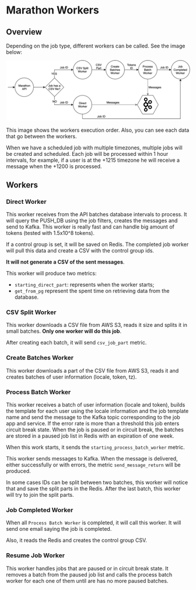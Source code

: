 Marathon Workers
================
## Overview

Depending on the job type, different workers can be called. See the image below:

![example](img/Workers.png)

This image shows the workers execution order. Also, you can see each data that go between the workers.

When we have a scheduled job with multiple timezones, multiple jobs will be created and scheduled. Each job will be processed within 1 hour intervals, for example, if a user is at the +1215 timezone he will receive a message when the +1200 is processed.

## Workers 

### Direct Worker

This worker receives from the API batches database intervals to process. It will query the PUSH_DB using the job filters, creates the messages and send to Kafka. This worker is really fast and can handle big amount of tokens (tested with 1.5x10^8 tokens).

If a control group is set, it will be saved on Redis. The completed job worker will pull this data and create a CSV with the control group ids.

**It will not generate a CSV of the sent messages**.

This worker will produce two metrics:
- `starting_direct_part`: represents when the worker starts;
- `get_from_pg` represent the spent time on retrieving data from the database.

### CSV Split Worker

This worker downloads a CSV file from AWS S3, reads it size and splits it in small batches.
**Only one worker will do this job**.

After creating each batch, it will send `csv_job_part` metric.

### Create Batches Worker

This worker downloads a part of the CSV file from AWS S3, reads it and creates batches of user information (locale, token, tz). 

### Process Batch Worker

This worker receives a batch of user information (locale and token), builds the template for each user using the locale information and the job template name and send the message to the Kafka topic corresponding to the job app and service. If the error rate is more than a threshold this job enters circuit break state. When the job is paused or in circuit break, the batches are stored in a paused job list in Redis with an expiration of one week.

When this work starts, it sends the `starting_process_batch_worker` metric.

This worker sends messages to Kafka. When the message is delivered, either successfully or with errors, the metric `send_message_return` will be produced.

In some cases IDs can be split between two batches, this worker will notice that and save the split parts in the Redis. After the last batch, this worker will try to join the split parts.

### Job Completed Worker

When all `Process Batch Worker` is completed, it will call this worker. It will send one email saying the job is completed.

Also, it reads the Redis and creates the control group CSV.

### Resume Job Worker

This worker handles jobs that are paused or in circuit break state. It removes a batch from the paused job list and calls the process batch worker for each one of them until are has no more paused batches.
